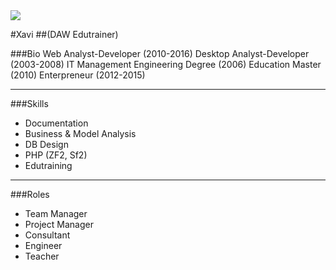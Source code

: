 <img src="http://www.gravatar.com/avatar/8d708e4e8e7bedf7789c5578ae2569f5" />

#Xavi
##(DAW Edutrainer)

###Bio
Web Analyst-Developer (2010-2016)
Desktop Analyst-Developer (2003-2008)
IT Management Engineering Degree (2006)
Education Master (2010)
Enterpreneur (2012-2015)

- - -

###Skills
* Documentation
* Business & Model Analysis
* DB Design
* PHP (ZF2, Sf2)
* Edutraining

- - -

###Roles
* Team Manager
* Project Manager
* Consultant
* Engineer
* Teacher



